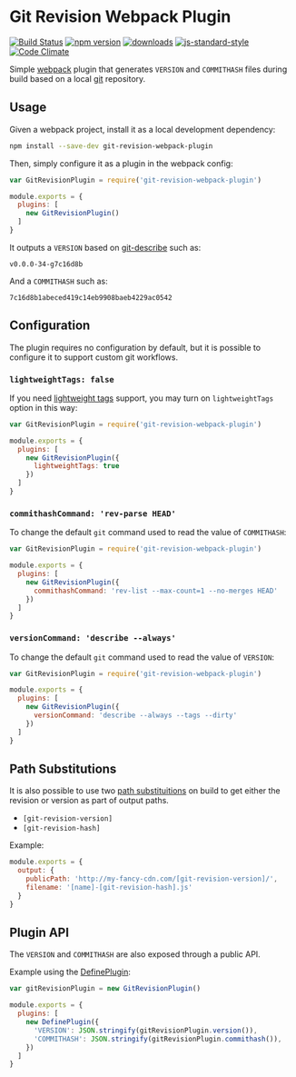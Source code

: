 # Git Revision Webpack Plugin

[![Build Status](https://travis-ci.org/pirelenito/git-revision-webpack-plugin.svg)](https://travis-ci.org/pirelenito/git-revision-webpack-plugin)
[![npm version](https://badge.fury.io/js/git-revision-webpack-plugin.svg)](https://badge.fury.io/js/git-revision-webpack-plugin)
[![downloads](https://img.shields.io/npm/dm/git-revision-webpack-plugin.svg?style=flat-square)](https://www.npmjs.com/package/git-revision-webpack-plugin)
[![js-standard-style](https://img.shields.io/badge/code%20style-standard-brightgreen.svg?style=flat)](https://github.com/feross/standard)
[![Code Climate](https://codeclimate.com/github/pirelenito/git-revision-webpack-plugin/badges/gpa.svg)](https://codeclimate.com/github/pirelenito/git-revision-webpack-plugin)

Simple [webpack](http://webpack.github.io/) plugin that generates `VERSION` and `COMMITHASH` files during build based on a local [git](http://www.git-scm.com/) repository.

## Usage

Given a webpack project, install it as a local development dependency:

```bash
npm install --save-dev git-revision-webpack-plugin
```

Then, simply configure it as a plugin in the webpack config:

```javascript
var GitRevisionPlugin = require('git-revision-webpack-plugin')

module.exports = {
  plugins: [
    new GitRevisionPlugin()
  ]
}
```

It outputs a `VERSION` based on [git-describe](http://www.git-scm.com/docs/git-describe) such as:

```
v0.0.0-34-g7c16d8b
```

And a `COMMITHASH` such as:

```
7c16d8b1abeced419c14eb9908baeb4229ac0542
```

## Configuration

The plugin requires no configuration by default, but it is possible to configure it to support custom git workflows.

### `lightweightTags: false`

If you need [lightweight tags](https://git-scm.com/book/en/v2/Git-Basics-Tagging#Lightweight-Tags) support, you may turn on `lightweightTags` option in this way:

```javascript
var GitRevisionPlugin = require('git-revision-webpack-plugin')

module.exports = {
  plugins: [
    new GitRevisionPlugin({
      lightweightTags: true
    })
  ]
}
```

### `commithashCommand: 'rev-parse HEAD'`

To change the default `git` command used to read the value of `COMMITHASH`:

```javascript
var GitRevisionPlugin = require('git-revision-webpack-plugin')

module.exports = {
  plugins: [
    new GitRevisionPlugin({
      commithashCommand: 'rev-list --max-count=1 --no-merges HEAD'
    })
  ]
}
```

### `versionCommand: 'describe --always'`

To change the default `git` command used to read the value of `VERSION`:

```javascript
var GitRevisionPlugin = require('git-revision-webpack-plugin')

module.exports = {
  plugins: [
    new GitRevisionPlugin({
      versionCommand: 'describe --always --tags --dirty'
    })
  ]
}
```

## Path Substitutions

It is also possible to use two [path substituitions](http://webpack.github.io/docs/configuration.html#output-filename) on build to get either the revision or version as part of output paths.

- `[git-revision-version]`
- `[git-revision-hash]`

Example:

```javascript
module.exports = {
  output: {
    publicPath: 'http://my-fancy-cdn.com/[git-revision-version]/',
    filename: '[name]-[git-revision-hash].js'
  }
}
```

## Plugin API

The `VERSION` and `COMMITHASH` are also exposed through a public API.

Example using the [DefinePlugin](http://webpack.github.io/docs/list-of-plugins.html#defineplugin):

```javascript
var gitRevisionPlugin = new GitRevisionPlugin()

module.exports = {
  plugins: [
    new DefinePlugin({
      'VERSION': JSON.stringify(gitRevisionPlugin.version()),
      'COMMITHASH': JSON.stringify(gitRevisionPlugin.commithash()),
    })
  ]
}
```
